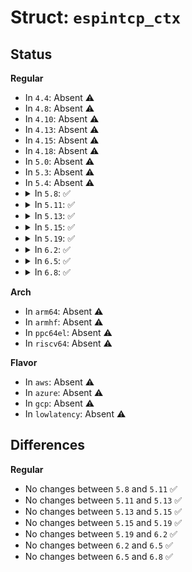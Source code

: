 # Struct: <code>espintcp_ctx</code>

## Status
<b>Regular</b>
<ul>
<li>
In <code>4.4</code>: Absent ⚠️
</li>
<li>
In <code>4.8</code>: Absent ⚠️
</li>
<li>
In <code>4.10</code>: Absent ⚠️
</li>
<li>
In <code>4.13</code>: Absent ⚠️
</li>
<li>
In <code>4.15</code>: Absent ⚠️
</li>
<li>
In <code>4.18</code>: Absent ⚠️
</li>
<li>
In <code>5.0</code>: Absent ⚠️
</li>
<li>
In <code>5.3</code>: Absent ⚠️
</li>
<li>
In <code>5.4</code>: Absent ⚠️
</li>
<li>
<details>
<summary>In <code>5.8</code>: ✅</summary>

```c
struct espintcp_ctx {
    struct strparser strp;
    struct sk_buff_head ike_queue;
    struct sk_buff_head out_queue;
    struct espintcp_msg partial;
    void (*saved_data_ready)(struct sock *);
    void (*saved_write_space)(struct sock *);
    void (*saved_destruct)(struct sock *);
    struct work_struct work;
    bool tx_running;
};
```
</details>
</li>
<li>
<details>
<summary>In <code>5.11</code>: ✅</summary>

```c
struct espintcp_ctx {
    struct strparser strp;
    struct sk_buff_head ike_queue;
    struct sk_buff_head out_queue;
    struct espintcp_msg partial;
    void (*saved_data_ready)(struct sock *);
    void (*saved_write_space)(struct sock *);
    void (*saved_destruct)(struct sock *);
    struct work_struct work;
    bool tx_running;
};
```
</details>
</li>
<li>
<details>
<summary>In <code>5.13</code>: ✅</summary>

```c
struct espintcp_ctx {
    struct strparser strp;
    struct sk_buff_head ike_queue;
    struct sk_buff_head out_queue;
    struct espintcp_msg partial;
    void (*saved_data_ready)(struct sock *);
    void (*saved_write_space)(struct sock *);
    void (*saved_destruct)(struct sock *);
    struct work_struct work;
    bool tx_running;
};
```
</details>
</li>
<li>
<details>
<summary>In <code>5.15</code>: ✅</summary>

```c
struct espintcp_ctx {
    struct strparser strp;
    struct sk_buff_head ike_queue;
    struct sk_buff_head out_queue;
    struct espintcp_msg partial;
    void (*saved_data_ready)(struct sock *);
    void (*saved_write_space)(struct sock *);
    void (*saved_destruct)(struct sock *);
    struct work_struct work;
    bool tx_running;
};
```
</details>
</li>
<li>
<details>
<summary>In <code>5.19</code>: ✅</summary>

```c
struct espintcp_ctx {
    struct strparser strp;
    struct sk_buff_head ike_queue;
    struct sk_buff_head out_queue;
    struct espintcp_msg partial;
    void (*saved_data_ready)(struct sock *);
    void (*saved_write_space)(struct sock *);
    void (*saved_destruct)(struct sock *);
    struct work_struct work;
    bool tx_running;
};
```
</details>
</li>
<li>
<details>
<summary>In <code>6.2</code>: ✅</summary>

```c
struct espintcp_ctx {
    struct strparser strp;
    struct sk_buff_head ike_queue;
    struct sk_buff_head out_queue;
    struct espintcp_msg partial;
    void (*saved_data_ready)(struct sock *);
    void (*saved_write_space)(struct sock *);
    void (*saved_destruct)(struct sock *);
    struct work_struct work;
    bool tx_running;
};
```
</details>
</li>
<li>
<details>
<summary>In <code>6.5</code>: ✅</summary>

```c
struct espintcp_ctx {
    struct strparser strp;
    struct sk_buff_head ike_queue;
    struct sk_buff_head out_queue;
    struct espintcp_msg partial;
    void (*saved_data_ready)(struct sock *);
    void (*saved_write_space)(struct sock *);
    void (*saved_destruct)(struct sock *);
    struct work_struct work;
    bool tx_running;
};
```
</details>
</li>
<li>
<details>
<summary>In <code>6.8</code>: ✅</summary>

```c
struct espintcp_ctx {
    struct strparser strp;
    struct sk_buff_head ike_queue;
    struct sk_buff_head out_queue;
    struct espintcp_msg partial;
    void (*saved_data_ready)(struct sock *);
    void (*saved_write_space)(struct sock *);
    void (*saved_destruct)(struct sock *);
    struct work_struct work;
    bool tx_running;
};
```
</details>
</li>
</ul>
<b>Arch</b>
<ul>
<li>
In <code>arm64</code>: Absent ⚠️
</li>
<li>
In <code>armhf</code>: Absent ⚠️
</li>
<li>
In <code>ppc64el</code>: Absent ⚠️
</li>
<li>
In <code>riscv64</code>: Absent ⚠️
</li>
</ul>
<b>Flavor</b>
<ul>
<li>
In <code>aws</code>: Absent ⚠️
</li>
<li>
In <code>azure</code>: Absent ⚠️
</li>
<li>
In <code>gcp</code>: Absent ⚠️
</li>
<li>
In <code>lowlatency</code>: Absent ⚠️
</li>
</ul>

## Differences
<b>Regular</b>
<ul>
<li>
No changes between <code>5.8</code> and <code>5.11</code> ✅
</li>
<li>
No changes between <code>5.11</code> and <code>5.13</code> ✅
</li>
<li>
No changes between <code>5.13</code> and <code>5.15</code> ✅
</li>
<li>
No changes between <code>5.15</code> and <code>5.19</code> ✅
</li>
<li>
No changes between <code>5.19</code> and <code>6.2</code> ✅
</li>
<li>
No changes between <code>6.2</code> and <code>6.5</code> ✅
</li>
<li>
No changes between <code>6.5</code> and <code>6.8</code> ✅
</li>
</ul>

